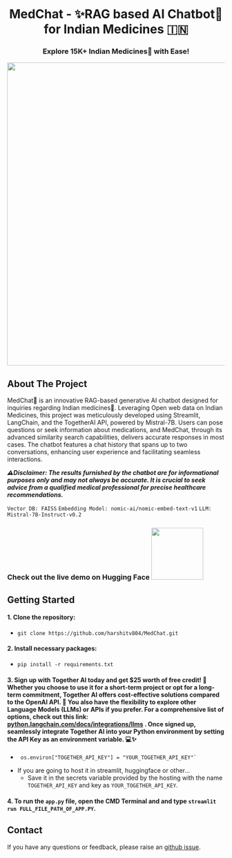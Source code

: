 <h1 align="center">MedChat - ✨RAG based AI Chatbot🤖 for Indian Medicines 🇮🇳</h1>
<h3 align="center">Explore 15K+ Indian Medicines💊 with Ease!</h3>
<p align="center">
<img src="https://github.com/harshitv804/MedChat/assets/100853494/86b9efcc-32cd-42ae-a2ce-90e5c6c0401e" width="700"/>
</p>

## About The Project
MedChat🤖 is an innovative RAG-based generative AI chatbot designed for inquiries regarding Indian medicines💊. Leveraging Open web data on Indian Medicines, this project was meticulously developed using Streamlit, LangChain, and the TogetherAI API, powered by Mistral-7B. Users can pose questions or seek information about medications, and MedChat, through its advanced similarity search capabilities, delivers accurate responses in most cases. The chatbot features a chat history that spans up to two conversations, enhancing user experience and facilitating seamless interactions.

**_⚠️Disclaimer: The results furnished by the chatbot are for informational purposes only and may not always be accurate. It is crucial to seek advice from a qualified medical professional for precise healthcare recommendations._**

`Vector DB: FAISS`
`Embedding Model: nomic-ai/nomic-embed-text-v1`
`LLM: Mistral-7B-Instruct-v0.2`

### Check out the live demo on Hugging Face <a href="https://huggingface.co/spaces/harshitv804/MedChat"><img src="https://static.vecteezy.com/system/resources/previews/009/384/880/non_2x/click-here-button-clipart-design-illustration-free-png.png" width="120" height="auto"></a>

## Getting Started

#### 1. Clone the repository:
   - ```
     git clone https://github.com/harshitv804/MedChat.git
     ```
#### 2. Install necessary packages:
   - ```
     pip install -r requirements.txt
     ```
#### 3. Sign up with Together AI today and get $25 worth of free credit! 🎉 Whether you choose to use it for a short-term project or opt for a long-term commitment, Together AI offers cost-effective solutions compared to the OpenAI API. 🚀 You also have the flexibility to explore other Language Models (LLMs) or APIs if you prefer. For a comprehensive list of options, check out this link: [python.langchain.com/docs/integrations/llms](https://python.langchain.com/docs/integrations/llms) . Once signed up, seamlessly integrate Together AI into your Python environment by setting the API Key as an environment variable. 💻✨
   - ```
      os.environ["TOGETHER_API_KEY"] = "YOUR_TOGETHER_API_KEY"`
     ```
   - If you are going to host it in streamlit, huggingface or other...
      - Save it in the secrets variable provided by the hosting with the name `TOGETHER_API_KEY` and key as `YOUR_TOGETHER_API_KEY`.

#### 4. To run the `app.py` file, open the CMD Terminal and and type `streamlit run FULL_FILE_PATH_OF_APP.PY`.

## Contact
If you have any questions or feedback, please raise an [github issue](https://github.com/harshitv804/LawGPT/issues).
